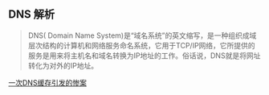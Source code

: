 DNS 解析
----

> DNS( Domain Name System)是“域名系统”的英文缩写，是一种组织成域层次结构的计算机和网络服务命名系统，它用于TCP/IP网络，它所提供的服务是用来将主机名和域名转换为IP地址的工作。俗话说，DNS就是将网址转化为对外的IP地址。



[一次DNS缓存引发的惨案](http://www.cnblogs.com/ityouknow/p/6380603.html)